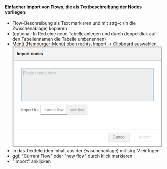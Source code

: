 #### Einfacher Import von Flows, die als Textbeschreibung der Nodes vorliegen.

* Flow-Beschreibung als Text markieren und mit strg-c (in die Zwischenablage) kopieren
* (optional: In Red eine neue Tabelle anlegen und durch doppelklick auf den Tabellennamen die Tabelle umbenennen)
* Menü (Hamburger-Menü) oben rechts, import -> Clipboard auswählen
![Flow-Import-Dialog](https://github.com/drose28357/Pictures/blob/master/RedMatic-Flow-Import-Dialog.png)
* In das Textfeld (den Inhalt aus der Zwischenablage) mit strg-V einfügen
* ggf. "Current Flow" oder "new flow" durch klick markieren
* "Import" anklicken